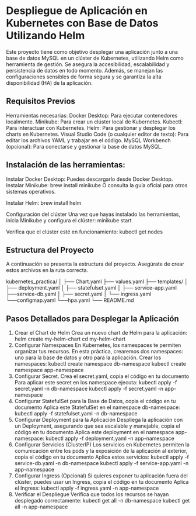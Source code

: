 # Despliegue de Aplicación en Kubernetes con Base de Datos Utilizando Helm

Este proyecto tiene como objetivo desplegar una aplicación junto a una base de datos MySQL en un clúster de Kubernetes, utilizando Helm como herramienta de gestión. Se asegura la accesibilidad, escalabilidad y persistencia de datos en todo momento. Además, se manejan las configuraciones sensibles de forma segura y se garantiza la alta disponibilidad (HA) de la aplicación.

## Requisitos Previos
Herramientas necesarias:
Docker Desktop: Para ejecutar contenedores localmente.
Minikube: Para crear un clúster local de Kubernetes.
Kubectl: Para interactuar con Kubernetes.
Helm: Para gestionar y desplegar los charts en Kubernetes.
Visual Studio Code (o cualquier editor de texto): Para editar los archivos YAML y trabajar en el código.
MySQL Workbench (opcional): Para conectarse y gestionar la base de datos MySQL.

## Instalación de las herramientas:
Instalar Docker Desktop: Puedes descargarlo desde Docker Desktop.
Instalar Minikube:
brew install minikube
O consulta la guía oficial para otros sistemas operativos.


Instalar Helm:
brew install helm

Configuración del clúster
Una vez que hayas instalado las herramientas, inicia Minikube y configura el clúster:
minikube start

Verifica que el clúster esté en funcionamiento:
kubectl get nodes

## Estructura del Proyecto
A continuación se presenta la estructura del proyecto. Asegúrate de crear estos archivos en la ruta correcta.



kubernetes_practica/
│
├── Chart.yaml
├── values.yaml
├── templates/
│   ├── deployment.yaml
│   ├── statefulset.yaml
│   ├── service-app.yaml
    ├──service-db.yaml
│   ├── secret.yaml
│   └── ingress.yaml
    └──configmap.yaml
    └──hpa.yaml
└── README.md

## Pasos Detallados para Desplegar la Aplicación
1. Crear el Chart de Helm
Crea un nuevo chart de Helm para la aplicación:
helm create my-helm-chart
cd my-helm-chart
2. Configurar Namespaces
En Kubernetes, los namespaces te permiten organizar tus recursos. En esta práctica, crearemos dos namespaces: uno para la base de datos y otro para la aplicación.
Crear los namespaces:
kubectl create namespace db-namespace
kubectl create namespace app-namespace
3. Configurar Secret. Crea el secret.yaml, copia el código en tu documento
Para aplicar este secret en los namespace ejecuta:
kubectl apply -f secret.yaml -n db-namespace
kubectl apply -f secret.yaml -n app-namespace
4. Configurar StatefulSet para la Base de Datos, copia el código en tu documento
Aplica este StatefulSet en el namespace db-namespace:
kubectl apply -f statefulset.yaml -n db-namespace
5. Configurar Deployment para la Aplicación
Despliega la aplicación con un Deployment, asegurando que sea escalable y manejable, copia el código en tu documento
Aplica este deployment en el namespace app-namespace:
kubectl apply -f deployment.yaml -n app-namespace
6. Configurar Servicios (ClusterIP)
Los servicios en Kubernetes permiten la comunicación entre los pods y la exposición de la aplicación al exterior, copia el código en tu documento
Aplica estos servicios:
kubectl apply -f service-db.yaml -n db-namespace
kubectl apply -f service-app.yaml -n app-namespace
7. Configurar Ingress (Opcional)
Si quieres exponer tu aplicación fuera del clúster, puedes usar un Ingress, copia el código en tu documento
Aplica el Ingress:
kubectl apply -f ingress.yaml -n app-namespace
8. Verificar el Despliegue
Verifica que todos los recursos se hayan desplegado correctamente:
kubectl get all -n db-namespace
kubectl get all -n app-namespace


